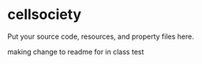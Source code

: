 # cellsociety 

Put your source code, resources, and property files here.

making change to readme for in class test